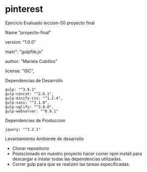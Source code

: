 # pinterest

Ejercicio Evaluado leccion-50 proyecto final

Name "proyecto-final"

  version: "1.0.0"
  
  main": "gulpfile.js"
  
  author: "Mariela Cubillos"  
  
  license: "ISC",
  
  Dependencias de Desarrollo
  
  
    gulp: "^3.9.1"
    gulp-concat: "^2.6.1",
    gulp-minify-css: "^1.2.4",
    gulp-sass: "^3.1.0",
    gulp-uglify: "^3.0.0",
    gulp-webserver: "^0.9.1"
    
  Dependencies de Produccion 
  
    jquery: "^3.2.1"


Levantamiento Ambiente de desarrollo
- Clonar repositorio
- Posiscionado en nuestro proyecto hacer correr npm install para descargar e intalar todas las dependencias utilizadas.
- Correr gulp para que se realizen las tareas especificadas.

